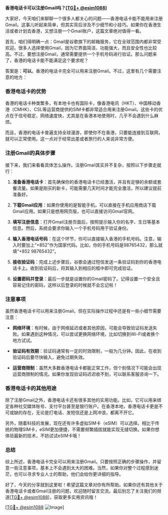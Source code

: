 **香港电话卡可以注册Gmail吗？[[TG💪+ @esim1088](https://t.me/s/esim1088)]**

大家好，今天咱们来聊聊一个很多人都关心的问题——香港电话卡能不能用来注册Gmail。这事儿听起来简单，但其实背后涉及不少细节和小技巧。如果你在香港生活或者计划去香港，又想注册一个Gmail账户，这篇文章绝对值得一看。

首先，咱们得明确一点：Gmail是谷歌旗下的邮箱服务，它在全球范围内都非常受欢迎。很多人选择使用Gmail，因为它界面简洁、功能强大，而且安全性也比较高。不过，要想注册Gmail，通常需要提供一个手机号码进行验证。那么问题来了，香港的电话卡能不能满足这个要求呢？

答案是：**可以**。香港的电话卡完全可以用来注册Gmail。不过，这里有几个需要注意的地方：

### 香港电话卡的优势

香港的电话卡种类繁多，有本地卡也有国际卡，像香港电讯（HKT）、中国移动香港（CMHK）、CSL等运营商提供的SIM卡都非常适合用来注册Gmail。这些卡的优点在于信号稳定、网络速度快，尤其是在香港本地使用时，几乎不会遇到什么麻烦。

而且，香港的电话卡普遍支持全球漫游，即使你不在香港，只要能连接到互联网，就可以正常使用。这一点对于经常出差或者旅行的人来说非常方便。

### 注册Gmail的具体步骤

接下来，我们来看看具体怎么操作。注册Gmail其实并不复杂，按照以下步骤走就行：

1. **准备香港电话卡**：首先确保你的香港电话卡已经激活，并且有足够的余额或套餐流量。如果是刚买的新卡，可能需要几天时间才能完全激活，所以建议提前准备好。

2. **下载Gmail应用**：如果你使用的是智能手机，可以直接在手机应用商店下载Gmail应用。如果只是想用网页版，也可以直接访问Gmail官网。

3. **填写注册信息**：打开Gmail注册页面后，按照提示输入你的名字、生日等基本信息。然后，系统会要求你输入一个手机号码用于验证身份。

4. **输入香港电话号码**：在这个环节，你可以直接输入香港的手机号码。注意，输入时要加上“+852”作为国家代码。比如，你的手机号码是98765432，那么就填“+852 98765432”。

5. **接收验证码**：完成上述步骤后，谷歌会通过短信发送一条验证码到你的香港电话卡上。收到验证码后，将其输入到相应的框中即可完成验证。

6. **设置密码并登录**：最后一步就是设置你的Gmail密码了。记得设置一个安全且容易记住的密码，这样以后登录的时候就不会忘记啦！

### 注意事项

虽然香港电话卡可以用来注册Gmail，但在实际操作过程中还是有一些小细节需要注意：

- **网络环境**：有时候，由于网络延迟或者其他原因，可能会导致验证码发送失败。如果遇到这种情况，可以尝试更换网络环境，比如切换到Wi-Fi或者换个地方试试。
  
- **验证码有效期**：验证码通常有一定的时效限制，一般为几分钟。因此，在收到验证码后要尽快输入，避免过期失效。

- **运营商限制**：虽然大多数香港电话卡都能正常工作，但个别情况下可能会出现运营商限制的情况。如果你发现验证码迟迟收不到，可以联系客服咨询一下。

### 香港电话卡的其他用途

除了注册Gmail之外，香港电话卡还有很多其他的实用功能。比如，它可以用来绑定各种社交媒体账号、支付平台甚至是银行账户。在香港本地，香港电话卡更是不可或缺的存在，无论是打电话、发短信还是上网冲浪，都离不开它。

另外，随着科技的发展，现在还有许多虚拟SIM卡（eSIM）可以选择。相比于传统的物理SIM卡，eSIM更加便捷，不需要频繁插拔就能实现无缝切换。如果你想体验最新的技术，不妨试试eSIM卡哦！

### 总结

综上所述，香港电话卡完全可以用来注册Gmail。只要按照正确的步骤操作，并留意一些注意事项，基本上不会遇到太大的困难。当然，如果你对整个过程感到迷茫，也可以寻求专业人士的帮助，他们会给你更详细的指导。

好了，今天的分享就到这里啦！希望这篇文章对你有所帮助。如果你还有其他关于香港电话卡或者Gmail注册的问题，欢迎随时留言交流。最后别忘了关注我们的频道[[TG💪+ @esim1088](https://t.me/s/esim1088)]，获取更多实用资讯哦！

[[TG💪+ @esim1088](https://t.me/s/esim1088) ![Image](https://i.postimg.cc/4NQfJmqS/Snipaste-2025-05-13-00-14-12.png)]